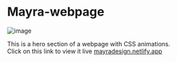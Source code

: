 # Mayra-webpage

![image](https://user-images.githubusercontent.com/86451863/175007131-d635fe56-1aa4-401e-b9aa-a0d63f713696.png)

This is a hero section of a webpage with CSS animations.<br>
Click on this link to view it live [mayradesign.netlify.app](https://mayradesign.netlify.app)
